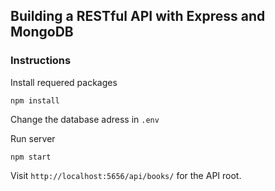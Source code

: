 ## Building a RESTful API with Express and MongoDB

### Instructions

Install requered packages

    npm install 

Change the database adress in `.env`

Run server 

    npm start 

Visit `http://localhost:5656/api/books/` for the API root.